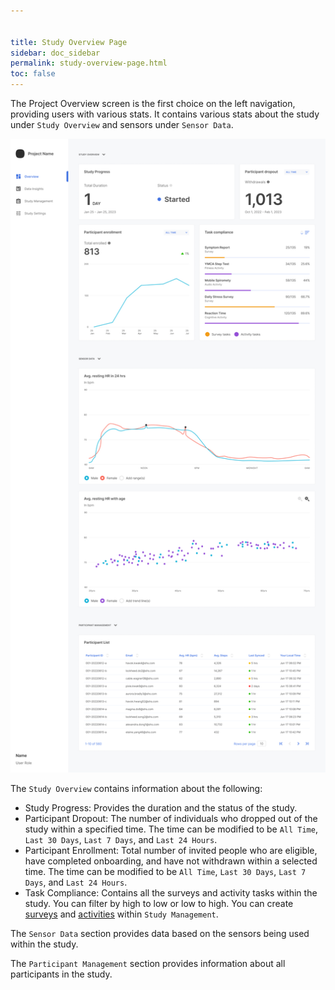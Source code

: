 ```yaml
---


title: Study Overview Page
sidebar: doc_sidebar
permalink: study-overview-page.html
toc: false
---
```


The Project Overview screen is the first choice on the left navigation, providing users with various stats. It contains various stats about the study under `Study Overview` and sensors under `Sensor Data`. 

![image-20230801110157528](./study-progress.assets/image-20230801110157528.png) 

The `Study Overview` contains information about the following:

- Study Progress: Provides the duration and the status of the study.
- Participant Dropout: The number of individuals who dropped out of the study within a specified time. The time can be modified to be `All Time`, `Last 30 Days`, `Last 7 Days`,  and `Last 24 Hours`.
- Participant Enrollment: Total number of invited people who are eligible, have completed onboarding, and have not withdrawn within a selected time.  The time can be modified to be `All Time`, `Last 30 Days`, `Last 7 Days`,  and `Last 24 Hours`.
- Task Compliance: Contains all the surveys and activity tasks within the study. You can filter by high to low or low to high. You can create [surveys](creating-a-survey.html) and [activities](creating-an-activity.html) within `Study Management`.

The `Sensor Data` section provides data based on the sensors being used within the study. 

The `Participant Management` section provides information about all participants in the study. 
